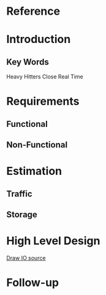 # Reference
 
# Introduction
## Key Words
Heavy Hitters
Close Real Time
 

# Requirements
## **Functional**
## **Non-Functional**
 
# Estimation
## **Traffic**
## **Storage**
 
# High Level Design
[Draw IO source]()

 
# Follow-up
<!--stackedit_data:
eyJoaXN0b3J5IjpbLTI3NDM3NjE1NCwtMTYyNTUxMDg5XX0=
-->